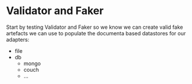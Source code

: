 # Validator and Faker

Start by testing Validator and Faker so we know we can create valid fake artefacts 
we can use to populate the documenta based datastores for our adapters:

- file
- db
  - mongo
  - couch
  - ...

